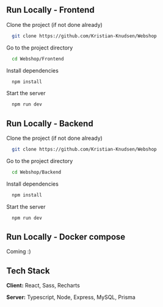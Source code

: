 ## Run Locally - Frontend

Clone the project (if not done already)

```bash
  git clone https://github.com/Kristian-Knudsen/Webshop
```

Go to the project directory

```bash
  cd Webshop/Frontend
```

Install dependencies

```bash
  npm install
```

Start the server

```bash
  npm run dev
```

## Run Locally - Backend

Clone the project (if not done already)

```bash
  git clone https://github.com/Kristian-Knudsen/Webshop
```

Go to the project directory

```bash
  cd Webshop/Backend
```

Install dependencies

```bash
  npm install
```

Start the server

```bash
  npm run dev
```

## Run Locally - Docker compose

Coming :)
## Tech Stack

**Client:** React, Sass, Recharts

**Server:** Typescript, Node, Express, MySQL, Prisma

